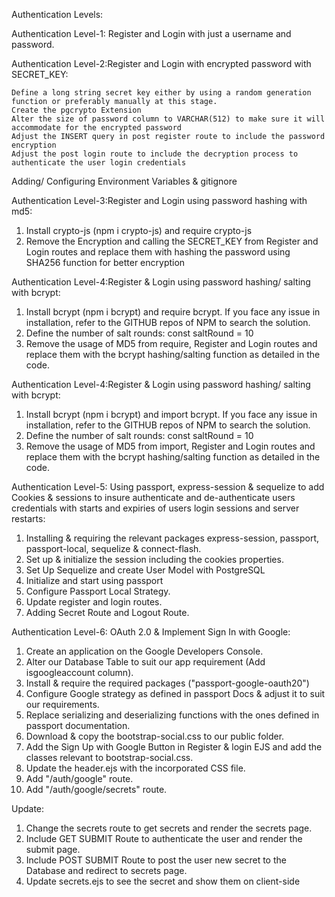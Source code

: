 Authentication Levels:

Authentication Level-1: Register and Login with just a username and password.

Authentication Level-2:Register and Login with encrypted password with SECRET_KEY:

    Define a long string secret key either by using a random generation function or preferably manually at this stage.
    Create the pgcrypto Extension
    Alter the size of password column to VARCHAR(512) to make sure it will accommodate for the encrypted password
    Adjust the INSERT query in post register route to include the password encryption
    Adjust the post login route to include the decryption process to authenticate the user login credentials

Adding/ Configuring Environment Variables & gitignore

Authentication Level-3:Register and Login using password hashing with md5:

1. Install crypto-js (npm i crypto-js) and require crypto-js
2. Remove the Encryption and calling the SECRET_KEY from Register and Login routes and replace them with hashing the password using SHA256 function for better encryption

Authentication Level-4:Register & Login using password hashing/ salting with bcrypt:

1. Install bcrypt (npm i bcrypt) and require bcrypt. If you face any issue in installation, refer to the GITHUB repos of NPM to search the solution.
2. Define the number of salt rounds: const saltRound = 10
3. Remove the usage of MD5 from require, Register and Login routes and replace them with the bcrypt hashing/salting function as detailed in the code.

Authentication Level-4:Register & Login using password hashing/ salting with bcrypt:

1. Install bcrypt (npm i bcrypt) and import bcrypt. If you face any issue in installation, refer to the GITHUB repos of NPM to search the solution.
2. Define the number of salt rounds: const saltRound = 10
3. Remove the usage of MD5 from import, Register and Login routes and replace them with the bcrypt hashing/salting function as detailed in the code.

Authentication Level-5: Using passport, express-session & sequelize to add Cookies & sessions to insure authenticate and de-authenticate users credentials with starts and expiries of users login sessions and server restarts:

1. Installing & requiring the relevant packages express-session, passport, passport-local, sequelize & connect-flash.
2. Set up & initialize the session including the cookies properties.
3. Set Up Sequelize and create User Model with PostgreSQL
4. Initialize and start using passport
5. Configure Passport Local Strategy.
6. Update register and login routes.
7. Adding Secret Route and Logout Route.

Authentication Level-6: OAuth 2.0 & Implement Sign In with Google:

1. Create an application on the Google Developers Console.
2. Alter our Database Table to suit our app requirement (Add isgoogleaccount column).
3. Install & require the required packages ("passport-google-oauth20")
4. Configure Google strategy as defined in passport Docs & adjust it to suit our requirements.
5. Replace serializing and deserializing functions with the ones defined in passport documentation.
6. Download & copy the bootstrap-social.css to our public folder.
7. Add the Sign Up with Google Button in Register & login EJS and add the classes relevant to bootstrap-social.css.
8. Update the header.ejs with the incorporated CSS file.
9. Add "/auth/google" route.
10. Add "/auth/google/secrets" route.

Update:

1. Change the secrets route to get secrets and render the secrets page.
2. Include GET SUBMIT Route to authenticate the user and render the submit page.
3. Include POST SUBMIT Route to post the user new secret to the Database and redirect to secrets page.
4. Update secrets.ejs to see the secret and show them on client-side
